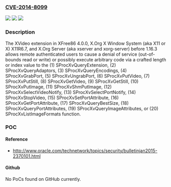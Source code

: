 ### [CVE-2014-8099](https://cve.mitre.org/cgi-bin/cvename.cgi?name=CVE-2014-8099)
![](https://img.shields.io/static/v1?label=Product&message=n%2Fa&color=blue)
![](https://img.shields.io/static/v1?label=Version&message=n%2Fa&color=blue)
![](https://img.shields.io/static/v1?label=Vulnerability&message=n%2Fa&color=brighgreen)

### Description

The XVideo extension in XFree86 4.0.0, X.Org X Window System (aka X11 or X) X11R6.7, and X.Org Server (aka xserver and xorg-server) before 1.16.3 allows remote authenticated users to cause a denial of service (out-of-bounds read or write) or possibly execute arbitrary code via a crafted length or index value to the (1) SProcXvQueryExtension, (2) SProcXvQueryAdaptors, (3) SProcXvQueryEncodings, (4) SProcXvGrabPort, (5) SProcXvUngrabPort, (6) SProcXvPutVideo, (7) SProcXvPutStill, (8) SProcXvGetVideo, (9) SProcXvGetStill, (10) SProcXvPutImage, (11) SProcXvShmPutImage, (12) SProcXvSelectVideoNotify, (13) SProcXvSelectPortNotify, (14) SProcXvStopVideo, (15) SProcXvSetPortAttribute, (16) SProcXvGetPortAttribute, (17) SProcXvQueryBestSize, (18) SProcXvQueryPortAttributes, (19) SProcXvQueryImageAttributes, or (20) SProcXvListImageFormats function.

### POC

#### Reference
- http://www.oracle.com/technetwork/topics/security/bulletinjan2015-2370101.html

#### Github
No PoCs found on GitHub currently.

